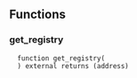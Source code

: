 


## Functions
### get_registry
```solidity
  function get_registry(
  ) external returns (address)
```




